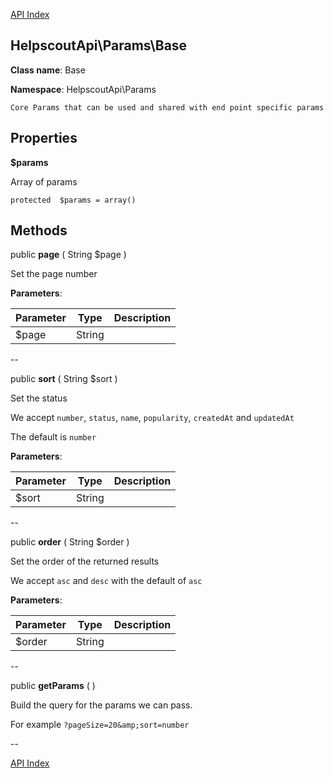 [API Index](ApiIndex.md)


HelpscoutApi\Params\Base
---------------


**Class name**: Base

**Namespace**: HelpscoutApi\Params







    Core Params that can be used and shared with end point specific params

    





Properties
----------


**$params**

Array of params



    protected  $params = array()






Methods
-------


public **page** ( String $page )


Set the page number








**Parameters**:

| Parameter | Type | Description |
|-----------|------|-------------|
| $page | String |  |

--

public **sort** ( String $sort )


Set the status

We accept `number`, `status`, `name`, `popularity`, `createdAt`
and `updatedAt`

The default is `number`






**Parameters**:

| Parameter | Type | Description |
|-----------|------|-------------|
| $sort | String |  |

--

public **order** ( String $order )


Set the order of the returned results

We accept `asc` and `desc` with the default of `asc`






**Parameters**:

| Parameter | Type | Description |
|-----------|------|-------------|
| $order | String |  |

--

public **getParams** (  )


Build the query for the params we can pass.

For example `?pageSize=20&amp;sort=number`






--

[API Index](ApiIndex.md)
